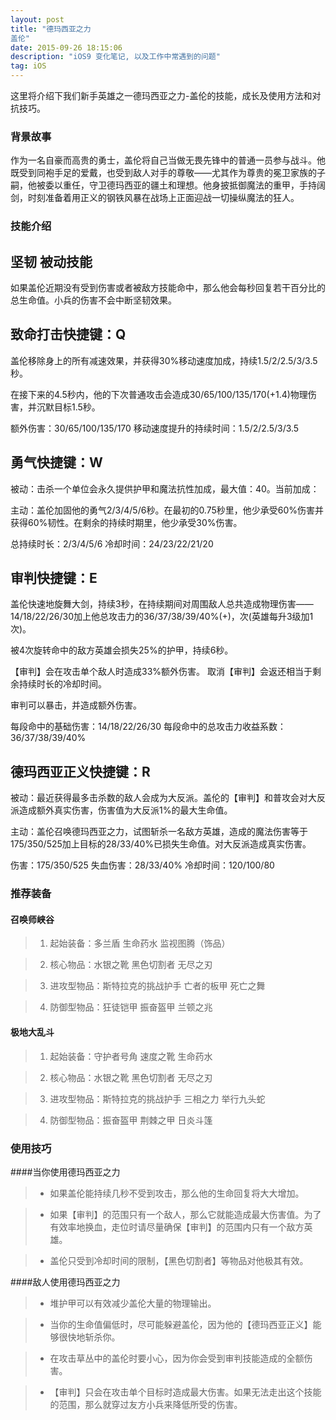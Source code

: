 ```yaml
---
layout: post
title: "德玛西亚之力
盖伦"
date: 2015-09-26 18:15:06 
description: "iOS9 变化笔记, 以及工作中常遇到的问题"
tag: iOS
---
```



这里将介绍下我们新手英雄之一德玛西亚之力-盖伦的技能，成长及使用方法和对抗技巧。
     

### 背景故事

作为一名自豪而高贵的勇士，盖伦将自己当做无畏先锋中的普通一员参与战斗。他既受到同袍手足的爱戴，也受到敌人对手的尊敬——尤其作为尊贵的冕卫家族的子嗣，他被委以重任，守卫德玛西亚的疆土和理想。他身披抵御魔法的重甲，手持阔剑，时刻准备着用正义的钢铁风暴在战场上正面迎战一切操纵魔法的狂人。


### 技能介绍

## 坚韧 被动技能
如果盖伦近期没有受到伤害或者被敌方技能命中，那么他会每秒回复若干百分比的总生命值。小兵的伤害不会中断坚韧效果。

## 致命打击快捷键：Q
盖伦移除身上的所有减速效果，并获得30%移动速度加成，持续1.5/2/2.5/3/3.5秒。

在接下来的4.5秒内，他的下次普通攻击会造成30/65/100/135/170(+1.4)物理伤害，并沉默目标1.5秒。

额外伤害：30/65/100/135/170
移动速度提升的持续时间：1.5/2/2.5/3/3.5

## 勇气快捷键：W
被动：击杀一个单位会永久提供护甲和魔法抗性加成，最大值：40。当前加成：

主动：盖伦加固他的勇气2/3/4/5/6秒。在最初的0.75秒里，他少承受60%伤害并获得60%韧性。在剩余的持续时期里，他少承受30%伤害。

总持续时长：2/3/4/5/6
冷却时间：24/23/22/21/20

## 审判快捷键：E
盖伦快速地旋舞大剑，持续3秒，在持续期间对周围敌人总共造成物理伤害——14/18/22/26/30加上他总攻击力的36/37/38/39/40%(+)，次(英雄每升3级加1次)。

被4次旋转命中的敌方英雄会损失25%的护甲，持续6秒。

【审判】会在攻击单个敌人时造成33%额外伤害。
取消【审判】会返还相当于剩余持续时长的冷却时间。

审判可以暴击，并造成额外伤害。

每段命中的基础伤害：14/18/22/26/30
每段命中的总攻击力收益系数：36/37/38/39/40%

## 德玛西亚正义快捷键：R
被动：最近获得最多击杀数的敌人会成为大反派。盖伦的【审判】和普攻会对大反派造成额外真实伤害，伤害值为大反派1%的最大生命值。

主动：盖伦召唤德玛西亚之力，试图斩杀一名敌方英雄，造成的魔法伤害等于175/350/525加上目标的28/33/40%已损失生命值。对大反派造成真实伤害。

伤害：175/350/525
失血伤害：28/33/40%
冷却时间：120/100/80

### 推荐装备

#### 召唤师峡谷 

> 1. 起始装备：多兰盾 生命药水 监视图腾（饰品）

> 2. 核心物品：水银之靴 黑色切割者 无尽之刃

> 3. 进攻型物品：斯特拉克的挑战护手 亡者的板甲 死亡之舞

> 4. 防御型物品：狂徒铠甲 振奋盔甲 兰顿之兆

#### 极地大乱斗 

> 1. 起始装备：守护者号角 速度之靴 生命药水

> 2. 核心物品：水银之靴 黑色切割者 无尽之刃

> 3. 进攻型物品：斯特拉克的挑战护手 三相之力 举行九头蛇

> 4. 防御型物品：振奋盔甲 荆棘之甲 日炎斗篷

### 使用技巧

####当你使用德玛西亚之力

> - 如果盖伦能持续几秒不受到攻击，那么他的生命回复将大大增加。

> - 如果【审判】的范围只有一个敌人，那么它就能造成最大伤害值。为了有效率地换血，走位时请尽量确保【审判】的范围内只有一个敌方英雄。

> - 盖伦只受到冷却时间的限制，【黑色切割者】等物品对他极其有效。


####敌人使用德玛西亚之力

> - 堆护甲可以有效减少盖伦大量的物理输出。

> - 当你的生命值偏低时，尽可能躲避盖伦，因为他的【德玛西亚正义】能够很快地斩杀你。

> - 在攻击草丛中的盖伦时要小心，因为你会受到审判技能造成的全额伤害。

> - 【审判】只会在攻击单个目标时造成最大伤害。如果无法走出这个技能的范围，那么就穿过友方小兵来降低所受的伤害。